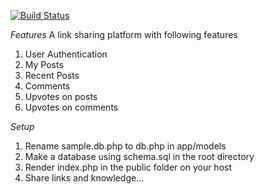 [![Build Status](https://travis-ci.org/harshhx17/CheckThisOut.svg?branch=master)](https://travis-ci.org/harshhx17/CheckThisOut)

*Features*
A link sharing platform with following features
1. User Authentication
2. My Posts
3. Recent Posts
4. Comments
5. Upvotes on posts
6. Upvotes on comments

*Setup*
1. Rename sample.db.php to db.php in app/models
2. Make a database using schema.sql in the root directory
3. Render index.php in the public folder on your host
4. Share links and knowledge...
